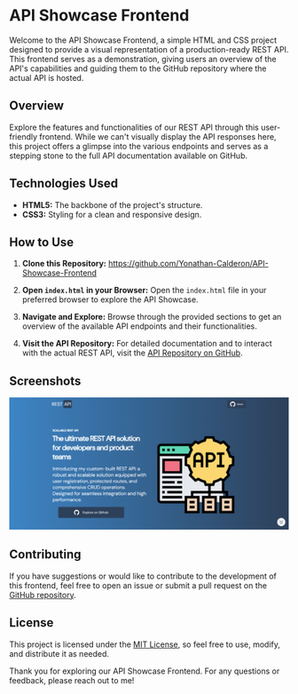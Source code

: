 # API Showcase Frontend

Welcome to the API Showcase Frontend, a simple HTML and CSS project designed to provide a visual representation of a production-ready REST API. This frontend serves as a demonstration, giving users an overview of the API's capabilities and guiding them to the GitHub repository where the actual API is hosted.

## Overview

Explore the features and functionalities of our REST API through this user-friendly frontend. While we can't visually display the API responses here, this project offers a glimpse into the various endpoints and serves as a stepping stone to the full API documentation available on GitHub.

## Technologies Used

- **HTML5:** The backbone of the project's structure.
- **CSS3:** Styling for a clean and responsive design.

## How to Use

1. **Clone this Repository:**
https://github.com/Yonathan-Calderon/API-Showcase-Frontend

2. **Open `index.html` in your Browser:**
Open the `index.html` file in your preferred browser to explore the API Showcase.

3. **Navigate and Explore:**
Browse through the provided sections to get an overview of the available API endpoints and their functionalities.

4. **Visit the API Repository:**
For detailed documentation and to interact with the actual REST API, visit the [API Repository on GitHub](https://github.com/Yonathan-Calderon/secure-rest-api.git).

## Screenshots

![API Showcase Frontend](https://github.com/Yonathan-Calderon/CalderonDev---/blob/main/public/screenRestApi.png)

## Contributing

If you have suggestions or would like to contribute to the development of this frontend, feel free to open an issue or submit a pull request on the [GitHub repository](https://github.com/Yonathan-Calderon/API-Showcase-Frontend).

## License

This project is licensed under the [MIT License](LICENSE), so feel free to use, modify, and distribute it as needed.

Thank you for exploring our API Showcase Frontend. For any questions or feedback, please reach out to me!
